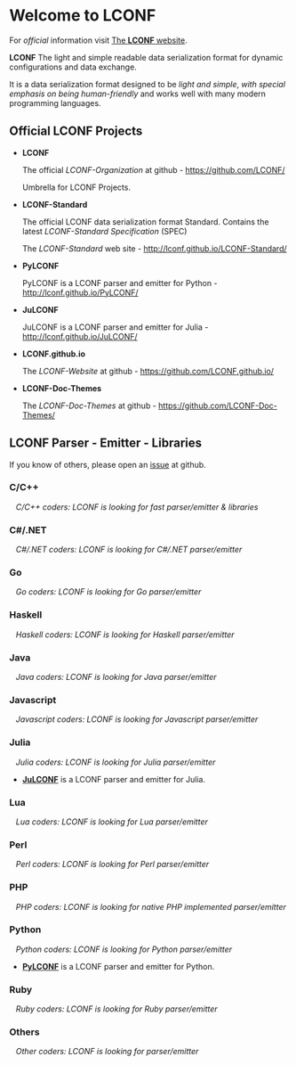 # Welcome to LCONF

For *official* information visit [The **LCONF** website](http://lconf.github.io/).

**LCONF** The light and simple readable data serialization format for dynamic configurations and data exchange. 

It is a data serialization format designed to be *light and simple*, *with special emphasis on being human-friendly* and works well with many modern programming languages.


## Official LCONF Projects

* **LCONF**
  
    The official *LCONF-Organization* at github - <https://github.com/LCONF/>
    
    Umbrella for LCONF Projects.
  
   
* **LCONF-Standard**
   
    The official LCONF data serialization format Standard.
    Contains the latest *LCONF-Standard Specification* (SPEC)
    
    The *LCONF-Standard* web site - <http://lconf.github.io/LCONF-Standard/> 
    
    
* **PyLCONF**
    
    PyLCONF is a LCONF parser and emitter for Python - <http://lconf.github.io/PyLCONF/> 


* **JuLCONF**

    JuLCONF is a LCONF parser and emitter for Julia - <http://lconf.github.io/JuLCONF/> 


* **LCONF.github.io**
   
    The *LCONF-Website* at github - <https://github.com/LCONF.github.io/>
   
   
* **LCONF-Doc-Themes**
   
    The *LCONF-Doc-Themes* at github - <https://github.com/LCONF-Doc-Themes/>
   

## LCONF Parser - Emitter - Libraries

If you know of others, please open an [issue](https://github.com/LCONF/LCONF.github.io/issues) at github.


### C/C++
    
&nbsp;&nbsp; *C/C++ coders: LCONF is looking for fast parser/emitter & libraries*


### C#/.NET

&nbsp;&nbsp; *C#/.NET coders: LCONF is looking for *C#/.NET* parser/emitter* 


### Go

&nbsp;&nbsp; *Go coders: LCONF is looking for *Go* parser/emitter* 


### Haskell

&nbsp;&nbsp; *Haskell coders: LCONF is looking for *Haskell* parser/emitter* 


### Java

&nbsp;&nbsp; *Java coders: LCONF is looking for *Java* parser/emitter* 


### Javascript

&nbsp;&nbsp; *Javascript coders: LCONF is looking for *Javascript* parser/emitter* 


### Julia

&nbsp;&nbsp; *Julia coders: LCONF is looking for *Julia* parser/emitter* 

* **[JuLCONF](http://lconf.github.io/JuLCONF/)** is a LCONF parser and emitter for Julia.


### Lua

&nbsp;&nbsp; *Lua coders: LCONF is looking for *Lua* parser/emitter* 


### Perl

&nbsp;&nbsp; *Perl coders: LCONF is looking for *Perl* parser/emitter* 


### PHP

&nbsp;&nbsp; *PHP coders: LCONF is looking for native *PHP* implemented parser/emitter* 


### Python

&nbsp;&nbsp; *Python coders: LCONF is looking for *Python* parser/emitter* 

* **[PyLCONF](http://lconf.github.io/PyLCONF/)** is a LCONF parser and emitter for Python.


### Ruby

&nbsp;&nbsp; *Ruby coders: LCONF is looking for *Ruby* parser/emitter* 


### Others

&nbsp;&nbsp; *Other coders: LCONF is looking for parser/emitter* 
